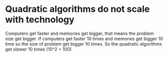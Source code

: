 # Quadratic algorithms do not scale with technology

Computers get faster and memories get bigger, that means the problem size get bigger.
If computers get faster 10 times and memories get bigger 10 time so the size of problem get bigger 10 times.
So the quadratic algorithms get slower 10 times (10^2 = 100)